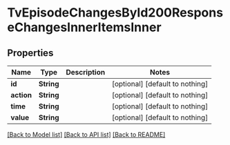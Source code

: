 # TvEpisodeChangesById200ResponseChangesInnerItemsInner


## Properties
Name | Type | Description | Notes
------------ | ------------- | ------------- | -------------
**id** | **String** |  | [optional] [default to nothing]
**action** | **String** |  | [optional] [default to nothing]
**time** | **String** |  | [optional] [default to nothing]
**value** | **String** |  | [optional] [default to nothing]


[[Back to Model list]](../README.md#models) [[Back to API list]](../README.md#api-endpoints) [[Back to README]](../README.md)



